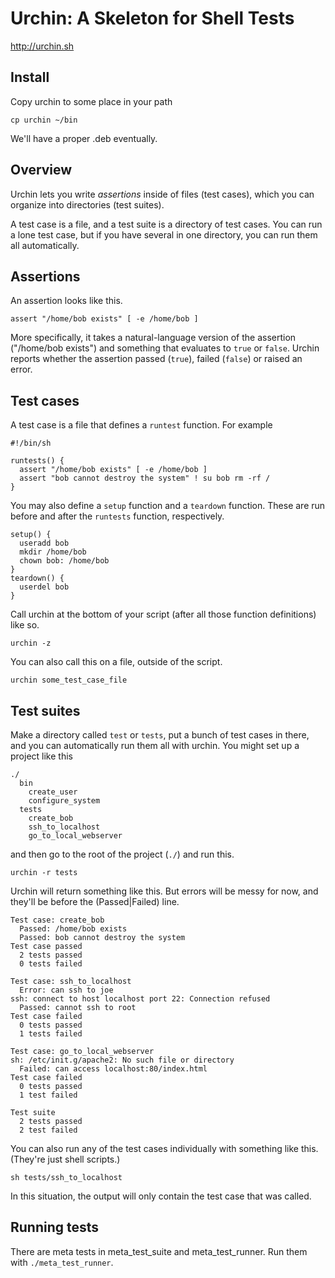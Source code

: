 Urchin: A Skeleton for Shell Tests
=====

http://urchin.sh

## Install

Copy urchin to some place in your path

    cp urchin ~/bin

We'll have a proper .deb eventually.

## Overview

Urchin lets you write *assertions* inside of files (test cases), which you can
organize into directories (test suites).

A test case is a file, and a test suite is a directory of test cases.
You can run a lone test case, but if you have several in one directory,
you can run them all automatically.

## Assertions

An assertion looks like this.

    assert "/home/bob exists" [ -e /home/bob ]

More specifically, it takes a natural-language version of the
assertion ("/home/bob exists") and something that evaluates to
`true` or `false`. Urchin reports whether the assertion passed
(`true`), failed (`false`) or raised an error.

## Test cases

A test case is a file that defines a `runtest` function. For example

    #!/bin/sh

    runtests() {
      assert "/home/bob exists" [ -e /home/bob ]
      assert "bob cannot destroy the system" ! su bob rm -rf / 
    }

You may also define a `setup` function and a `teardown` function.
These are run before and after the `runtests` function, respectively.

    setup() {
      useradd bob
      mkdir /home/bob
      chown bob: /home/bob
    }
    teardown() {
      userdel bob
    }

Call urchin at the bottom of your script (after all those function
definitions) like so.

    urchin -z

You can also call this on a file, outside of the script.

    urchin some_test_case_file

## Test suites

Make a directory called `test` or `tests`, put a bunch of test cases
in there, and you can automatically run them all with urchin. You might
set up a project like this

    ./
      bin
        create_user
        configure_system
      tests
        create_bob
        ssh_to_localhost
        go_to_local_webserver

and then go to the root of the project (`./`) and run this.

    urchin -r tests 

Urchin will return something like this. But errors will be
messy for now, and they'll be before the (Passed|Failed) line.

    Test case: create_bob
      Passed: /home/bob exists
      Passed: bob cannot destroy the system
    Test case passed
      2 tests passed
      0 tests failed

    Test case: ssh_to_localhost
      Error: can ssh to joe
    ssh: connect to host localhost port 22: Connection refused
      Passed: cannot ssh to root
    Test case failed 
      0 tests passed
      1 tests failed

    Test case: go_to_local_webserver
    sh: /etc/init.g/apache2: No such file or directory
      Failed: can access localhost:80/index.html
    Test case failed 
      0 tests passed
      1 test failed

    Test suite
      2 tests passed
      2 test failed

You can also run any of the test cases individually with
something like this. (They're just shell scripts.)

    sh tests/ssh_to_localhost

In this situation, the output will only contain the
test case that was called.

## Running tests

There are meta tests in meta_test_suite and meta_test_runner.
Run them with `./meta_test_runner`.

